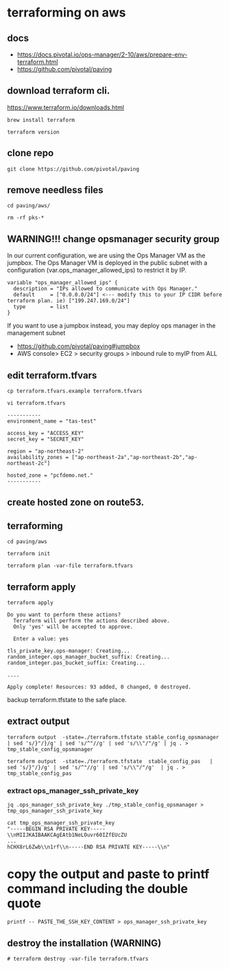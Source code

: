 # terraforming on aws

## docs
- https://docs.pivotal.io/ops-manager/2-10/aws/prepare-env-terraform.html
- https://github.com/pivotal/paving 

## download terraform cli.
https://www.terraform.io/downloads.html
```
brew install terraform
```
```
terraform version 
```

## clone repo 
```
git clone https://github.com/pivotal/paving
```

## remove needless files
```
cd paving/aws/

rm -rf pks-*
```

## WARNING!!! change opsmanager security group 
In our current configuration, we are using the Ops Manager VM as the jumpbox. The Ops Manager VM is deployed in the public subnet with a configuration (var.ops_manager_allowed_ips) to restrict it by IP.
```
variable "ops_manager_allowed_ips" {
  description = "IPs allowed to communicate with Ops Manager."
  default     = ["0.0.0.0/24"] <--- modify this to your IP CIDR before terraform plan. ie) ["199.247.169.0/24"]
  type        = list
}
```


If you want to use a jumpbox instead, you may deploy ops manager in the management subnet
- https://github.com/pivotal/paving#jumpbox
- AWS console> EC2 > security groups > inbound rule to myIP from ALL

## edit terraform.tfvars
```
cp terraform.tfvars.example terraform.tfvars

vi terraform.tfvars

-----------
environment_name = "tas-test"

access_key = "ACCESS_KEY"
secret_key = "SECRET_KEY"

region = "ap-northeast-2"
availability_zones = ["ap-northeast-2a","ap-northeast-2b","ap-northeast-2c"]

hosted_zone = "pcfdemo.net."
-----------
```

## create hosted zone on route53.


## terraforming
```
cd paving/aws

terraform init

terraform plan -var-file terraform.tfvars
```

## terraform apply

```
terraform apply

Do you want to perform these actions?
  Terraform will perform the actions described above.
  Only 'yes' will be accepted to approve.

  Enter a value: yes

tls_private_key.ops-manager: Creating...
random_integer.ops_manager_bucket_suffix: Creating...
random_integer.pas_bucket_suffix: Creating...

....

Apply complete! Resources: 93 added, 0 changed, 0 destroyed.
```
backup terraform.tfstate to the safe place.


## extract output

```
terraform output  -state=./terraform.tfstate stable_config_opsmanager  | sed 's/}"/}/g' | sed 's/^"//g' | sed 's/\\"/"/g' | jq . > tmp_stable_config_opsmanager
```
```
terraform output  -state=./terraform.tfstate  stable_config_pas   | sed 's/}"/}/g' | sed 's/^"//g' | sed 's/\\"/"/g'  | jq . > tmp_stable_config_pas
```

### extract ops_manager_ssh_private_key
```
jq .ops_manager_ssh_private_key ./tmp_stable_config_opsmanager > tmp_ops_manager_ssh_private_key
```
```
cat tmp_ops_manager_ssh_private_key
"-----BEGIN RSA PRIVATE KEY-----\\nMIIJKAIBAAKCAgEAtb1NeLOuvr60IZfEUcZU
...
hCHX8rL6Zwb\\n1rf\\n-----END RSA PRIVATE KEY-----\\n"
```


# copy the output and paste to printf command including the double quote
```
printf -- PASTE_THE_SSH_KEY_CONTENT > ops_manager_ssh_private_key
```


## destroy the installation (WARNING)
```
# terraform destroy -var-file terraform.tfvars
```

